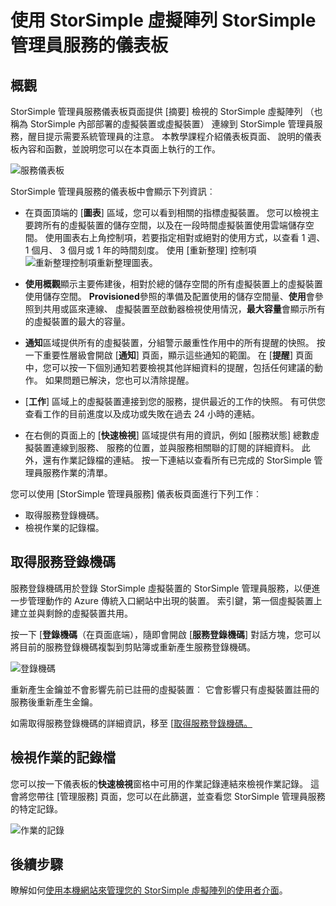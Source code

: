 <properties 
   pageTitle="StorSimple 管理員服務儀表板-虛擬陣列 |Microsoft Azure"
   description="說明 StorSimple 管理員服務儀表板，並說明如何使用它來監控您 StorSimple 虛擬陣列的狀況。"
   services="storsimple"
   documentationCenter=""
   authors="alkohli"
   manager="carmonm"
   editor="" />
<tags 
   ms.service="storsimple"
   ms.devlang="na"
   ms.topic="article"
   ms.tgt_pltfrm="na"
   ms.workload="na"
   ms.date="04/07/2016"
   ms.author="alkohli" />

# <a name="use-the-storsimple-manager-service-dashboard-for-the-storsimple-virtual-array"></a>使用 StorSimple 虛擬陣列 StorSimple 管理員服務的儀表板

## <a name="overview"></a>概觀

StorSimple 管理員服務儀表板頁面提供 [摘要] 檢視的 StorSimple 虛擬陣列 （也稱為 StorSimple 內部部署的虛擬裝置或虛擬裝置） 連線到 StorSimple 管理員服務，醒目提示需要系統管理員的注意。 本教學課程介紹儀表板頁面、 說明的儀表板內容和函數，並說明您可以在本頁面上執行的工作。

![服務儀表板](./media/storsimple-ova-service-dashboard/dashboard1.png)

StorSimple 管理員服務的儀表板中會顯示下列資訊︰

- 在頁面頂端的 [**圖表**] 區域，您可以看到相關的指標虛擬裝置。 您可以檢視主要跨所有的虛擬裝置的儲存空間，以及在一段時間虛擬裝置使用雲端儲存空間。 使用圖表右上角控制項，若要指定相對或絕對的使用方式，以查看 1 週、 1 個月、 3 個月或 1 年的時間刻度。 使用 [重新整理] 控制項![重新整理控制項](./media/storsimple-ova-service-dashboard/refresh-control.png)重新整理圖表。

- **使用概觀**顯示主要佈建後，相對於總的儲存空間的所有虛擬裝置上的虛擬裝置使用儲存空間。 **Provisioned**參照的準備及配置使用的儲存空間量、**使用**會參照到共用或區來連線、 虛擬裝置至啟動器檢視使用情況，**最大容量**會顯示所有的虛擬裝置的最大的容量。

- **通知**區域提供所有的虛擬裝置，分組警示嚴重性作用中的所有提醒的快照。 按一下重要性層級會開啟 [**通知**] 頁面，顯示這些通知的範圍。 在 [**提醒**] 頁面中，您可以按一下個別通知若要檢視其他詳細資料的提醒，包括任何建議的動作。 如果問題已解決，您也可以清除提醒。

- [**工作**] 區域上的虛擬裝置連接到您的服務，提供最近的工作的快照。 有可供您查看工作的目前進度以及成功或失敗在過去 24 小時的連結。 

- 在右側的頁面上的 [**快速檢視**] 區域提供有用的資訊，例如 [服務狀態] 總數虛擬裝置連線到服務、 服務的位置，並與服務相關聯的訂閱的詳細資料。 此外，還有作業記錄檔的連結。 按一下連結以查看所有已完成的 StorSimple 管理員服務作業的清單。 

您可以使用 [StorSimple 管理員服務] 儀表板頁面進行下列工作︰

- 取得服務登錄機碼。
- 檢視作業的記錄檔。

## <a name="get-the-service-registration-key"></a>取得服務登錄機碼

服務登錄機碼用於登錄 StorSimple 虛擬裝置的 StorSimple 管理員服務，以便進一步管理動作的 Azure 傳統入口網站中出現的裝置。 索引鍵，第一個虛擬裝置上建立並與剩餘的虛擬裝置共用。 

按一下 [**登錄機碼**（在頁面底端），隨即會開啟 [**服務登錄機碼**] 對話方塊，您可以將目前的服務登錄機碼複製到剪貼簿或重新產生服務登錄機碼。

![登錄機碼](./media/storsimple-ova-service-dashboard/service-dashboard3.png)

重新產生金鑰並不會影響先前已註冊的虛擬裝置︰ 它會影響只有虛擬裝置註冊的服務後重新產生金鑰。

如需取得服務登錄機碼的詳細資訊，移至 [[取得服務登錄機碼。](storsimple-ova-manage-service.md#get-the-service-registration-key)

## <a name="view-the-operations-logs"></a>檢視作業的記錄檔

您可以按一下儀表板的**快速檢視**窗格中可用的作業記錄連結來檢視作業記錄。 這會將您帶往 [管理服務] 頁面，您可以在此篩選，並查看您 StorSimple 管理員服務的特定記錄。

![作業的記錄](./media/storsimple-ova-service-dashboard/ops-log.png)

## <a name="next-steps"></a>後續步驟

瞭解如何[使用本機網站來管理您的 StorSimple 虛擬陣列的使用者介面](storsimple-ova-web-ui-admin.md)。